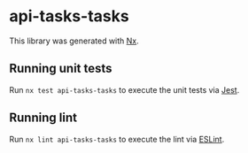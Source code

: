 # api-tasks-tasks

This library was generated with [Nx](https://nx.dev).

## Running unit tests

Run `nx test api-tasks-tasks` to execute the unit tests via [Jest](https://jestjs.io).

## Running lint

Run `nx lint api-tasks-tasks` to execute the lint via [ESLint](https://eslint.org/).
